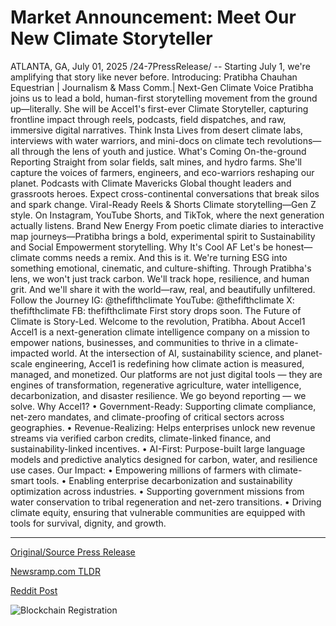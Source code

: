 # Market Announcement: Meet Our New Climate Storyteller

ATLANTA, GA, July 01, 2025 /24-7PressRelease/ -- Starting July 1, we're amplifying that story like never before.  Introducing: Pratibha Chauhan Equestrian | Journalism & Mass Comm.| Next-Gen Climate Voice  Pratibha joins us to lead a bold, human-first storytelling movement from the ground up—literally. She will be Accel1's first-ever Climate Storyteller, capturing frontline impact through reels, podcasts, field dispatches, and raw, immersive digital narratives. Think Insta Lives from desert climate labs, interviews with water warriors, and mini-docs on climate tech revolutions—all through the lens of youth and justice.  What's Coming  On-the-ground Reporting Straight from solar fields, salt mines, and hydro farms. She'll capture the voices of farmers, engineers, and eco-warriors reshaping our planet.  Podcasts with Climate Mavericks Global thought leaders and grassroots heroes. Expect cross-continental conversations that break silos and spark change.  Viral-Ready Reels & Shorts Climate storytelling—Gen Z style. On Instagram, YouTube Shorts, and TikTok, where the next generation actually listens.  Brand New Energy From poetic climate diaries to interactive map journeys—Pratibha brings a bold, experimental spirit to Sustainability and Social Empowerment storytelling.  Why It's Cool AF Let's be honest—climate comms needs a remix. And this is it.  We're turning ESG into something emotional, cinematic, and culture-shifting. Through Pratibha's lens, we won't just track carbon. We'll track hope, resilience, and human grit. And we'll share it with the world—raw, real, and beautifully unfiltered.  Follow the Journey IG: @thefifthclimate YouTube: @thefifthclimate X: thefifthclimate FB: thefifthclimate  First story drops soon.  The Future of Climate is Story-Led. Welcome to the revolution, Pratibha.  About Accel1 Accel1 is a next-generation climate intelligence company on a mission to empower nations, businesses, and communities to thrive in a climate-impacted world. At the intersection of AI, sustainability science, and planet-scale engineering, Accel1 is redefining how climate action is measured, managed, and monetized.  Our platforms are not just digital tools — they are engines of transformation, regenerative agriculture, water intelligence, decarbonization, and disaster resilience. We go beyond reporting — we solve.  Why Accel1? • Government-Ready: Supporting climate compliance, net-zero mandates, and climate-proofing of critical sectors across geographies. • Revenue-Realizing: Helps enterprises unlock new revenue streams via verified carbon credits, climate-linked finance, and sustainability-linked incentives. • AI-First: Purpose-built large language models and predictive analytics designed for carbon, water, and resilience use cases.  Our Impact: • Empowering millions of farmers with climate-smart tools. • Enabling enterprise decarbonization and sustainability optimization across industries. • Supporting government missions from water conservation to tribal regeneration and net-zero transitions. • Driving climate equity, ensuring that vulnerable communities are equipped with tools for survival, dignity, and growth. 

---

[Original/Source Press Release](https://www.24-7pressrelease.com/press-release/524374/market-announcement-meet-our-new-climate-storyteller)
                    

[Newsramp.com TLDR](https://newsramp.com/curated-news/pratibha-chauhan-joins-accel1-as-first-ever-climate-storyteller/714e35a5c598b6500966fe6e9bb32ff4) 

 



[Reddit Post](https://www.reddit.com/r/newsramp/comments/1lovip0/pratibha_chauhan_joins_accel1_as_firstever/) 



![Blockchain Registration](https://cdn.newsramp.app/24-7PressRelease/qrcode/257/1/harp6x9Z.webp)